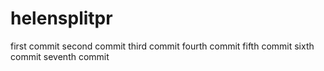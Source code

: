 # helensplitpr
first commit
second commit
third commit
fourth commit
fifth commit
sixth commit
seventh commit
